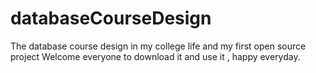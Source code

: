 # databaseCourseDesign
The database course design in my college life and my first open source project
Welcome everyone to download it and use it , happy everyday.
